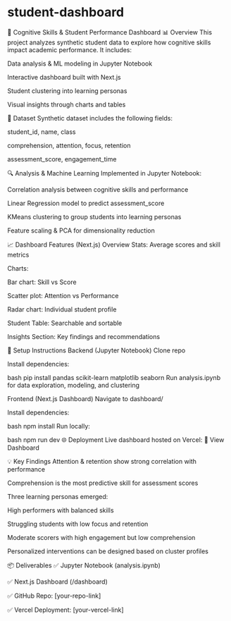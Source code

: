 # student-dashboard
🧠 Cognitive Skills & Student Performance Dashboard
📊 Overview
This project analyzes synthetic student data to explore how cognitive skills impact academic performance. It includes:

Data analysis & ML modeling in Jupyter Notebook

Interactive dashboard built with Next.js

Student clustering into learning personas

Visual insights through charts and tables

📁 Dataset
Synthetic dataset includes the following fields:

student_id, name, class

comprehension, attention, focus, retention

assessment_score, engagement_time

🔍 Analysis & Machine Learning
Implemented in Jupyter Notebook:

Correlation analysis between cognitive skills and performance

Linear Regression model to predict assessment_score

KMeans clustering to group students into learning personas

Feature scaling & PCA for dimensionality reduction

📈 Dashboard Features (Next.js)
Overview Stats: Average scores and skill metrics

Charts:

Bar chart: Skill vs Score

Scatter plot: Attention vs Performance

Radar chart: Individual student profile

Student Table: Searchable and sortable

Insights Section: Key findings and recommendations

🚀 Setup Instructions
Backend (Jupyter Notebook)
Clone repo

Install dependencies:

bash
pip install pandas scikit-learn matplotlib seaborn
Run analysis.ipynb for data exploration, modeling, and clustering

Frontend (Next.js Dashboard)
Navigate to dashboard/

Install dependencies:

bash
npm install
Run locally:

bash
npm run dev
🌐 Deployment
Live dashboard hosted on Vercel: 🔗 View Dashboard

💡 Key Findings
Attention & retention show strong correlation with performance

Comprehension is the most predictive skill for assessment scores

Three learning personas emerged:

High performers with balanced skills

Struggling students with low focus and retention

Moderate scorers with high engagement but low comprehension

Personalized interventions can be designed based on cluster profiles

📦 Deliverables
✅ Jupyter Notebook (analysis.ipynb)

✅ Next.js Dashboard (/dashboard)

✅ GitHub Repo: [your-repo-link]

✅ Vercel Deployment: [your-vercel-link]
